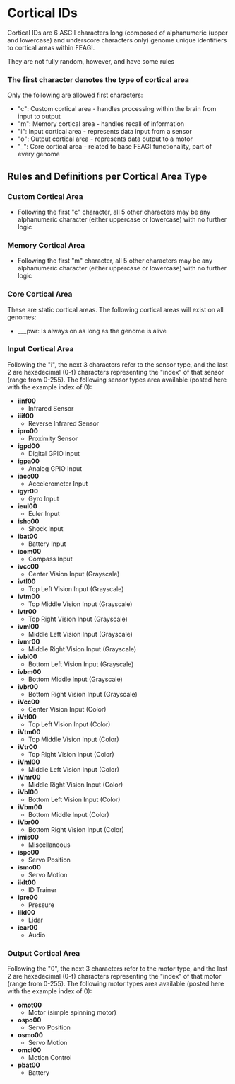 # Cortical IDs
Cortical IDs are 6 ASCII characters long (composed of alphanumeric (upper and lowercase) and underscore characters only) genome unique identifiers to cortical areas within FEAGI.

They are not fully random, however, and have some rules

### The first character denotes the type of cortical area
Only the following are allowed first characters:
- "c": Custom cortical area - handles processing within the brain from input to output
- "m": Memory cortical area - handles recall of information
- "i": Input cortical area - represents data input from a sensor
- "o": Output cortical area - represents data output to a motor
- "_": Core cortical area - related to base FEAGI functionality, part of every genome

## Rules and Definitions per Cortical Area Type

### Custom Cortical Area
- Following the first "c" character, all 5 other characters may be any alphanumeric character (either uppercase or lowercase) with no further logic

### Memory Cortical Area
- Following the first "m" character, all 5 other characters may be any alphanumeric character (either uppercase or lowercase) with no further logic

### Core Cortical Area
These are static cortical areas. The following cortical areas will exist on all genomes:
- ___pwr: Is always on as long as the genome is alive

### Input Cortical Area
Following the "i", the next 3 characters refer to the sensor type, and the last 2 are hexadecimal (0-f) characters representing the "index" of that sensor (range from 0-255). The following sensor types area available (posted here with the example index of 0):
- **iinf00**
  - Infrared Sensor
- **iiif00**
  - Reverse Infrared Sensor
- **ipro00**
  - Proximity Sensor
- **igpd00**
  - Digital GPIO input
- **igpa00**
  - Analog GPIO Input
- **iacc00**
  - Accelerometer Input
- **igyr00**
  - Gyro Input
- **ieul00**
  - Euler Input
- **isho00**
  - Shock Input
- **ibat00**
  - Battery Input
- **icom00**
  - Compass Input
- **ivcc00**
  - Center Vision Input (Grayscale)
- **ivtl00**
  - Top Left Vision Input (Grayscale)
- **ivtm00**
  - Top Middle Vision Input (Grayscale)
- **ivtr00**
  - Top Right Vision Input (Grayscale)
- **ivml00**
  - Middle Left Vision Input (Grayscale)
- **ivmr00**
  - Middle Right Vision Input (Grayscale)
- **ivbl00**
  - Bottom Left Vision Input (Grayscale)
- **ivbm00**
  - Bottom Middle Input (Grayscale)
- **ivbr00**
  - Bottom Right Vision Input (Grayscale)
- **iVcc00**
  - Center Vision Input (Color)
- **iVtl00**
  - Top Left Vision Input (Color)
- **iVtm00**
  - Top Middle Vision Input (Color)
- **iVtr00**
  - Top Right Vision Input (Color)
- **iVml00**
  - Middle Left Vision Input (Color)
- **iVmr00**
  - Middle Right Vision Input (Color)
- **iVbl00**
  - Bottom Left Vision Input (Color)
- **iVbm00**
  - Bottom Middle Input (Color)
- **iVbr00**
  - Bottom Right Vision Input (Color)
- **imis00**
  - Miscellaneous
- **ispo00**
  - Servo Position
- **ismo00**
  - Servo Motion
- **iidt00**
  - ID Trainer
- **ipre00**
  - Pressure
- **ilid00**
  - Lidar
- **iear00**
  - Audio


### Output Cortical Area
Following the "0", the next 3 characters refer to the motor type, and the last 2 are hexadecimal (0-f) characters representing the "index" of that motor (range from 0-255). The following motor types area available (posted here with the example index of 0):
- **omot00**
    - Motor (simple spinning motor)
- **ospo00**
    - Servo Position
- **osmo00**
    - Servo Motion
- **omcl00**
    - Motion Control
- **pbat00**
    - Battery
